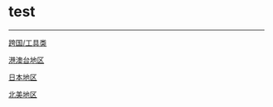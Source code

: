 # test
----

[跨国/工具类]([https://github.com/gutouoff1/xray_diversion/blob/main/transnational_tools.md](https://github.com/gutouoff1/xray_diversion/blob/main/%E8%B7%A8%E5%9B%BD_%E5%B7%A5%E5%85%B7.md))

[港澳台地区](https://github.com/gutouoff1/xray_diversion/blob/main/HongKon%2C_Macao_Taiwan.md)

[日本地区]()

[北美地区]()


